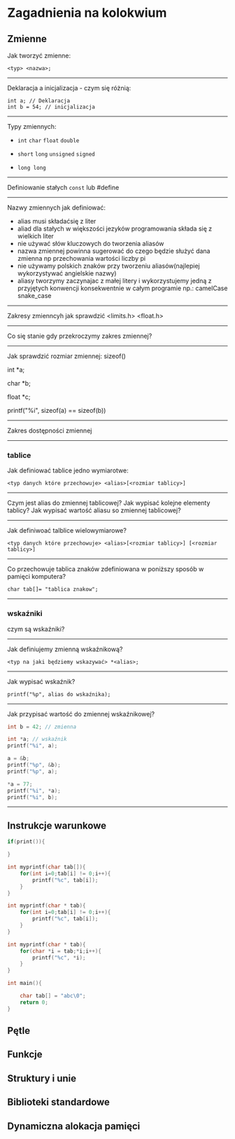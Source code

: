 # Zagadnienia na kolokwium

## Zmienne

Jak tworzyć zmienne:

`<typ> <nazwa>;`

<hr>

Deklaracja a inicjalizacja - czym się różnią:

```
int a; // Deklaracja
int b = 54; // inicjalizacja
```

<hr>

Typy zmiennych:

- `int` `char` `float` `double` 

- `short` `long` `unsigned` `signed`

- `long long`

<hr>

Definiowanie stałych `const` lub #define

<hr>

Nazwy zmiennych jak definiować:
 - alias musi składaćsię z liter
 - aliad dla stałych w większości jezyków programowania składa się z wielkich liter
- nie używać słów kluczowych do tworzenia aliasów
- nazwa zmiennej powinna sugerować do czego będzie służyć dana zmienna np przechowania wartości liczby pi
- nie używamy polskich znaków przy tworzeniu aliasów(najlepiej wykorzystywać angielskie nazwy)
- aliasy tworzymy zaczynajac z małej litery i wykorzystujemy jedną z przyjętych konwencji konsekwentnie w całym programie np.: camelCase snake_case

<hr>

Zakresy zmienncyh jak sprawdzić <limits.h> <float.h>

<hr>

Co się stanie gdy przekroczymy zakres zmiennej?

<hr>

Jak sprawdzić rozmiar zmiennej: sizeof()

int *a;

char *b;

float *c;

printf("%i", sizeof(a) == sizeof(b))

<hr>

Zakres dostępności zmiennej

<hr>

### tablice

Jak definiować tablice jedno wymiarotwe:

`<typ danych które przechowuje> <alias>[<rozmiar tablicy>]`
<hr>
Czym jest alias do zmiennej tablicowej? Jak wypisać kolejne elementy tablicy? Jak wypisać wartość aliasu so zmiennej tablicowej?

<hr>

Jak definiwoać talblice wielowymiarowe?

`<typ danych które przechowuje> <alias>[<rozmiar tablicy>] [<rozmiar tablicy>]`

<hr>

Co przechowuje tablica znaków zdefiniowana w poniższy sposób w pamięci komputera?

`char tab[]= "tablica znakow";`

<hr>

### wskaźniki

czym są wskaźniki?

<hr>

Jak definiujemy zmienną wskaźnikową?

`<typ na jaki będziemy wskazywać> *<alias>;`

<hr>

Jak wypisać wskaźnik?

`printf("%p", alias do wskaźnika);`

<hr>

Jak przypisać wartość do zmiennej wskaźnikowej?

```c
int b = 42; // zmienna

int *a; // wskaźnik
printf("%i", a);

a = &b;
printf("%p", &b);
printf("%p", a);

*a = 77;
printf("%i", *a);
printf("%i", b);
```

<hr>

## Instrukcje warunkowe

```c
if(print()){

}
```



```c
int myprintf(char tab[]){
    for(int i=0;tab[i] != 0;i++){
        printf("%c", tab[i]);
    }
}

int myprintf(char * tab){
    for(int i=0;tab[i] != 0;i++){
        printf("%c", tab[i]);
    }
}

int myprintf(char * tab){
    for(char *i = tab;*i;i++){
        printf("%c", *i);
    }
}

int main(){

    char tab[] = "abc\0";
    return 0;
}
```


## Pętle

## Funkcje

## Struktury i unie

## Biblioteki standardowe

## Dynamiczna alokacja pamięci
